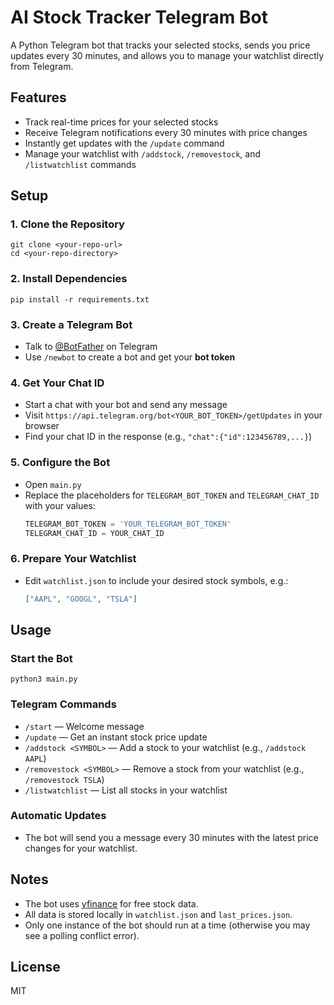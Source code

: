 # AI Stock Tracker Telegram Bot

A Python Telegram bot that tracks your selected stocks, sends you price updates every 30 minutes, and allows you to manage your watchlist directly from Telegram.

## Features
- Track real-time prices for your selected stocks
- Receive Telegram notifications every 30 minutes with price changes
- Instantly get updates with the `/update` command
- Manage your watchlist with `/addstock`, `/removestock`, and `/listwatchlist` commands

## Setup

### 1. Clone the Repository
```
git clone <your-repo-url>
cd <your-repo-directory>
```

### 2. Install Dependencies
```
pip install -r requirements.txt
```

### 3. Create a Telegram Bot
- Talk to [@BotFather](https://t.me/BotFather) on Telegram
- Use `/newbot` to create a bot and get your **bot token**

### 4. Get Your Chat ID
- Start a chat with your bot and send any message
- Visit `https://api.telegram.org/bot<YOUR_BOT_TOKEN>/getUpdates` in your browser
- Find your chat ID in the response (e.g., `"chat":{"id":123456789,...}`)

### 5. Configure the Bot
- Open `main.py`
- Replace the placeholders for `TELEGRAM_BOT_TOKEN` and `TELEGRAM_CHAT_ID` with your values:
  ```python
  TELEGRAM_BOT_TOKEN = 'YOUR_TELEGRAM_BOT_TOKEN'
  TELEGRAM_CHAT_ID = YOUR_CHAT_ID
  ```

### 6. Prepare Your Watchlist
- Edit `watchlist.json` to include your desired stock symbols, e.g.:
  ```json
  ["AAPL", "GOOGL", "TSLA"]
  ```

## Usage

### Start the Bot
```
python3 main.py
```

### Telegram Commands
- `/start` — Welcome message
- `/update` — Get an instant stock price update
- `/addstock <SYMBOL>` — Add a stock to your watchlist (e.g., `/addstock AAPL`)
- `/removestock <SYMBOL>` — Remove a stock from your watchlist (e.g., `/removestock TSLA`)
- `/listwatchlist` — List all stocks in your watchlist

### Automatic Updates
- The bot will send you a message every 30 minutes with the latest price changes for your watchlist.

## Notes
- The bot uses [yfinance](https://github.com/ranaroussi/yfinance) for free stock data.
- All data is stored locally in `watchlist.json` and `last_prices.json`.
- Only one instance of the bot should run at a time (otherwise you may see a polling conflict error).

## License
MIT

